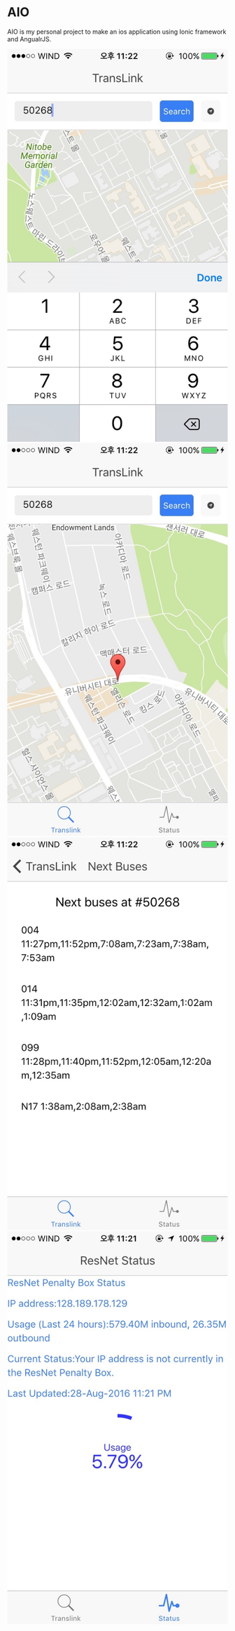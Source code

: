 # AIO
AIO is my personal project to make an ios application using Ionic framework and AngualrJS.

![alt text](screenshots/search.jpg "Description goes here")
![alt text](screenshots/marker.jpg "Description goes here")
![alt text](screenshots/details.jpg "Description goes here")
![alt text](screenshots/resnet.jpg "Description goes here")
